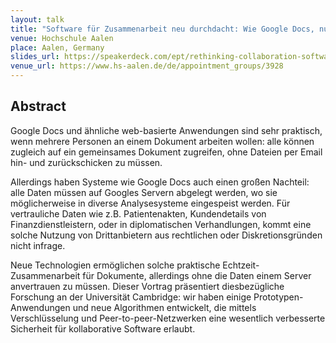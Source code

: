 ```yaml
---
layout: talk
title: "Software für Zusammenarbeit neu durchdacht: Wie Google Docs, nur ohne Google"
venue: Hochschule Aalen
place: Aalen, Germany
slides_url: https://speakerdeck.com/ept/rethinking-collaboration-software-like-google-docs-but-without-the-google
venue_url: https://www.hs-aalen.de/de/appointment_groups/3928
---
```


<script async class="speakerdeck-embed" data-id="6cb879ceb4f84fe9aa4d3788ca1ddd00" data-ratio="1.33333333333333" src="//speakerdeck.com/assets/embed.js"></script>

Abstract
--------

Google Docs und ähnliche web-basierte Anwendungen sind sehr praktisch, wenn mehrere Personen an
einem Dokument arbeiten wollen: alle können zugleich auf ein gemeinsames Dokument zugreifen, ohne
Dateien per Email hin- und zurückschicken zu müssen.

Allerdings haben Systeme wie Google Docs auch einen großen Nachteil: alle Daten müssen auf Googles
Servern abgelegt werden, wo sie möglicherweise in diverse Analysesysteme eingespeist werden. Für
vertrauliche Daten wie z.B. Patientenakten, Kundendetails von Finanzdienstleistern, oder in
diplomatischen Verhandlungen, kommt eine solche Nutzung von Drittanbietern aus rechtlichen oder
Diskretionsgründen nicht infrage.

Neue Technologien ermöglichen solche praktische Echtzeit-Zusammenarbeit für Dokumente, allerdings
ohne die Daten einem Server anvertrauen zu müssen. Dieser Vortrag präsentiert diesbezügliche
Forschung an der Universität Cambridge: wir haben einige Prototypen-Anwendungen und neue Algorithmen
entwickelt, die mittels Verschlüsselung und Peer-to-peer-Netzwerken eine wesentlich verbesserte
Sicherheit für kollaborative Software erlaubt.
